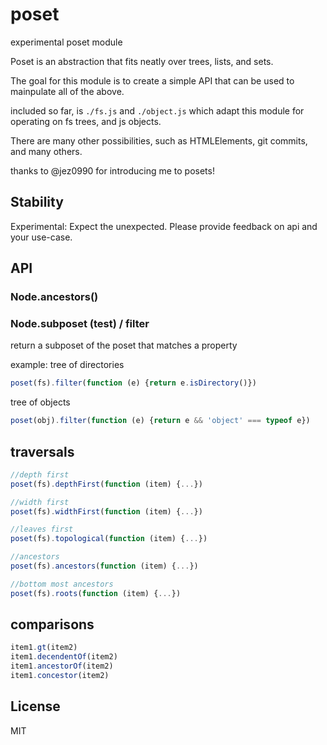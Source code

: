 # poset

experimental poset module

Poset is an abstraction that fits neatly over
trees, lists, and sets.

The goal for this module is to create a simple API
that can be used to mainpulate all of the above.

included so far, is `./fs.js` and `./object.js`
which adapt this module for operating on fs trees,
and js objects.

There are many other possibilities,
such as HTMLElements, git commits, and many others.

thanks to @jez0990 for introducing me to posets!

## Stability

Experimental: Expect the unexpected. Please provide feedback on api and your use-case.

## API

### Node.ancestors()

### Node.subposet (test) / filter

return a subposet of the poset that matches a property

example: tree of directories

``` js
poset(fs).filter(function (e) {return e.isDirectory()})
```

tree of objects

``` js
poset(obj).filter(function (e) {return e && 'object' === typeof e})
```

## traversals

``` js
//depth first
poset(fs).depthFirst(function (item) {...})

//width first
poset(fs).widthFirst(function (item) {...})

//leaves first
poset(fs).topological(function (item) {...})

//ancestors
poset(fs).ancestors(function (item) {...})

//bottom most ancestors
poset(fs).roots(function (item) {...})
```


## comparisons

``` js
item1.gt(item2) 
item1.decendentOf(item2)
item1.ancestorOf(item2)
item1.concestor(item2)
```

## License

MIT
